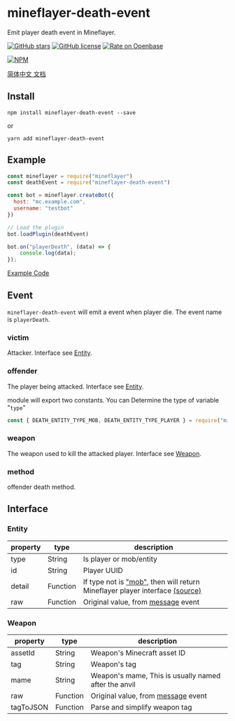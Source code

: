 # mineflayer-death-event

Emit player death event in Mineflayer.

[![GitHub stars](https://img.shields.io/github/stars/tuanzisama/mineflayer-death-event)](https://github.com/tuanzisama/mineflayer-death-event/stargazers)
[![GitHub license](https://img.shields.io/github/license/tuanzisama/mineflayer-death-event)](https://github.com/tuanzisama/mineflayer-death-event/blob/master/LICENSE)
[![Rate on Openbase](https://badges.openbase.io/js/rating/mineflayer-death-event.svg)](https://openbase.io/js/mineflayer-death-event?utm_source=embedded&utm_medium=badge&utm_campaign=rate-badge)

[![NPM](https://nodei.co/npm/mineflayer-death-event.png)](https://nodei.co/npm/mineflayer-death-event/)

[简体中文 文档](./README.ZH_CN.MD)

## Install

```
npm install mineflayer-death-event --save
```

or

```
yarn add mineflayer-death-event
```

## Example

```javascript
const mineflayer = require("mineflayer")
const deathEvent = require("mineflayer-death-event")

const bot = mineflayer.createBot({
  host: "mc.example.com",
  username: "testbot"
})

// Load the plugin
bot.loadPlugin(deathEvent)

bot.on("playerDeath", (data) => {
    console.log(data);
});

```
[Example Code](./test/index.js)


## Event

`mineflayer-death-event` will emit a event when player die. The event name is `playerDeath`.

### victim

Attacker. Interface see [Entity](#Entity).

### offender

The player being attacked. Interface see [Entity](#Entity).

<a name=module-export-contants></a>
module will export two constants. You can Determine the type of variable "`type`"

```javascript
const { DEATH_ENTITY_TYPE_MOB, DEATH_ENTITY_TYPE_PLAYER } = require("mineflayer-death-event");
```

### weapon

The weapon used to kill the attacked player. Interface see [Weapon](#Weapon).

### method

offender death method.

## Interface

### Entity

| property | type | description |
| ------ | ------ | ------ |
| type | String | Is player or mob/entity |
| id | String | Player UUID |
| detail | Function | If type not is ["mob"](#module-export-contants), then will return Mineflayer player interface [(source)](https://mineflayer.prismarine.js.org/#/api?id=botplayers) |
| raw | Function | Original value, from [message](https://mineflayer.prismarine.js.org/#/api?id=quotmessagequot-jsonmsg-position) event |

### Weapon

| property | type | description |
| ------ | ------ | ------ |
| assetId | String | Weapon's Minecraft asset ID |
| tag | String | Weapon's tag |
| mame | String | Weapon's mame, This is usually named after the anvil |
| raw | Function | Original value, from [message](https://mineflayer.prismarine.js.org/#/api?id=quotmessagequot-jsonmsg-position) event |
| tagToJSON | Function | Parse and simplify weapon tag |
